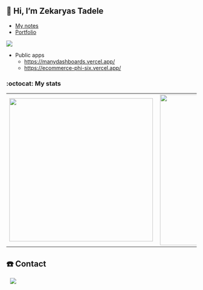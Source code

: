 ## 👋 Hi, I’m <strong>Zekaryas Tadele</strong>

- [My notes](https://cnotes.vercel.app/)
- [Portfolio](https://zekaryas.vercel.app/)

![](https://komarev.com/ghpvc/?username=zekaryas1&color=green)

- Public apps
  - https://manydashboards.vercel.app/
  - https://ecommerce-phi-six.vercel.app/

### :octocat: My stats
  <table>
  <tr>
      <td><img width="380px" align="left" src="https://github-readme-stats.vercel.app/api?username=zekaryas1&show_icons=true&theme=dark"/></td>
      <td><img width="400px" align="left" src="https://github-readme-stats.vercel.app/api/top-langs/?username=zekaryas1&hide=css&layout=compact&theme=dark"/></td>      
  </tr>   
</table>

## ☎️ Contact
<div>
  <a href="https://www.linkedin.com/in/zekaryas-tadele-dinku/"><img src="http://img.shields.io/badge/-linkedin-black?style=flat&logo=Linkedin&link=https://www.linkedin.com/in/zekaryas-tadele-dinku/"style="height : auto; margin-left : 10px; margin-right : 10px;"/></a> 
</div>

